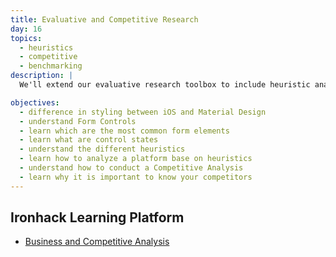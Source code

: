 ```yaml
---
title: Evaluative and Competitive Research
day: 16
topics:
  - heuristics
  - competitive
  - benchmarking
description: |
  We'll extend our evaluative research toolbox to include heuristic analysis, and cover how to conduct competitive research.

objectives:
  - difference in styling between iOS and Material Design
  - understand Form Controls
  - learn which are the most common form elements
  - learn what are control states
  - understand the different heuristics
  - learn how to analyze a platform base on heuristics
  - understand how to conduct a Competitive Analysis
  - learn why it is important to know your competitors
---
```



Ironhack Learning Platform
--------------------------

- [Business and Competitive Analysis](http://learn.ironhack.com/#/learning_unit/7032)
